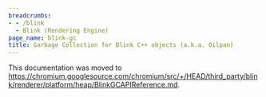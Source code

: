 ```yaml
---
breadcrumbs:
- - /blink
  - Blink (Rendering Engine)
page_name: blink-gc
title: Garbage Collection for Blink C++ objects (a.k.a. Oilpan)
---
```


This documentation was moved to
<https://chromium.googlesource.com/chromium/src/+/HEAD/third_party/blink/renderer/platform/heap/BlinkGCAPIReference.md>.
